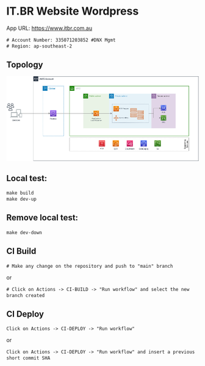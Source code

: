 # IT.BR Website Wordpress

App URL: https://www.itbr.com.au

```
# Account Number: 335071203852 #DNX Mgmt  
# Region: ap-southeast-2
```

## Topology
![aws topology](_docs/itbr-website.drawio.png)

## Local test: 

```
make build
make dev-up
```

## Remove local test: 

```
make dev-down
```

## CI Build
```
# Make any change on the repository and push to "main" branch  
```
or  
```
# Click on Actions -> CI-BUILD -> "Run workflow" and select the new branch created
```
## CI Deploy

```
Click on Actions -> CI-DEPLOY -> "Run workflow"
```
or
```
Click on Actions -> CI-DEPLOY -> "Run workflow" and insert a previous short commit SHA
```

#
